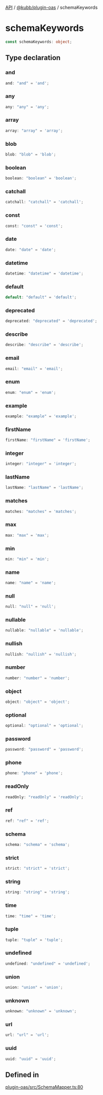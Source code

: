 [API](../../../packages.md) / [@kubb/plugin-oas](../index.md) / schemaKeywords

# schemaKeywords

```ts
const schemaKeywords: object;
```

## Type declaration

### and

```ts
and: "and" = 'and';
```

### any

```ts
any: "any" = 'any';
```

### array

```ts
array: "array" = 'array';
```

### blob

```ts
blob: "blob" = 'blob';
```

### boolean

```ts
boolean: "boolean" = 'boolean';
```

### catchall

```ts
catchall: "catchall" = 'catchall';
```

### const

```ts
const: "const" = 'const';
```

### date

```ts
date: "date" = 'date';
```

### datetime

```ts
datetime: "datetime" = 'datetime';
```

### default

```ts
default: "default" = 'default';
```

### deprecated

```ts
deprecated: "deprecated" = 'deprecated';
```

### describe

```ts
describe: "describe" = 'describe';
```

### email

```ts
email: "email" = 'email';
```

### enum

```ts
enum: "enum" = 'enum';
```

### example

```ts
example: "example" = 'example';
```

### firstName

```ts
firstName: "firstName" = 'firstName';
```

### integer

```ts
integer: "integer" = 'integer';
```

### lastName

```ts
lastName: "lastName" = 'lastName';
```

### matches

```ts
matches: "matches" = 'matches';
```

### max

```ts
max: "max" = 'max';
```

### min

```ts
min: "min" = 'min';
```

### name

```ts
name: "name" = 'name';
```

### null

```ts
null: "null" = 'null';
```

### nullable

```ts
nullable: "nullable" = 'nullable';
```

### nullish

```ts
nullish: "nullish" = 'nullish';
```

### number

```ts
number: "number" = 'number';
```

### object

```ts
object: "object" = 'object';
```

### optional

```ts
optional: "optional" = 'optional';
```

### password

```ts
password: "password" = 'password';
```

### phone

```ts
phone: "phone" = 'phone';
```

### readOnly

```ts
readOnly: "readOnly" = 'readOnly';
```

### ref

```ts
ref: "ref" = 'ref';
```

### schema

```ts
schema: "schema" = 'schema';
```

### strict

```ts
strict: "strict" = 'strict';
```

### string

```ts
string: "string" = 'string';
```

### time

```ts
time: "time" = 'time';
```

### tuple

```ts
tuple: "tuple" = 'tuple';
```

### undefined

```ts
undefined: "undefined" = 'undefined';
```

### union

```ts
union: "union" = 'union';
```

### unknown

```ts
unknown: "unknown" = 'unknown';
```

### url

```ts
url: "url" = 'url';
```

### uuid

```ts
uuid: "uuid" = 'uuid';
```

## Defined in

[plugin-oas/src/SchemaMapper.ts:80](https://github.com/kubb-project/kubb/blob/41d5fcbd23d143293d72542efcb650e62fa3a210/packages/plugin-oas/src/SchemaMapper.ts#L80)
